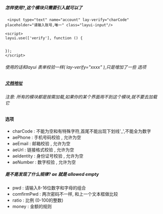 ##### 怎样使用?,这个模块只需要引入就可以了 

```
 <input type="text" name="account" lay-verify="charCode" placeholder="请输入账号,唯一" class="layui-input"/>

<script>
layui.use(['verify'], function () {
    
    
});    
</script>
```
######  使用的话和layui 表单校验一样( lay-verify="xxxx" ),只是增加了一些 选项
##### [文档地址](http://www.layui.com/doc/modules/form.html#verify)
 ###### 注意: 所有的模块都是按需加载,如果你的某个界面用不到这个模块,就不要去加载它

#### 选项
- charCode : 不能为空和有特殊字符,首尾不能出现下划线'_',不能全为数字
- aePhone : 手机号码校验 , 允许为空
- aeEmail : 邮箱校验 , 允许为空
- aeUrl : 链接格式校验 , 允许为空
- aeIdentity : 身份证号校验 , 允许为空
- aeNumber : 数字校验 , 允许为空
##### 是不是发现了什么规律? ae 就是 allowed empty
- pwd : 请输入8-16位数字和字母的组合
- comfirmPwd : 两次密码不一样, 和上一个文本框做比较
- ratio : 比例 (0-100的整数)
- money : 金额的规则